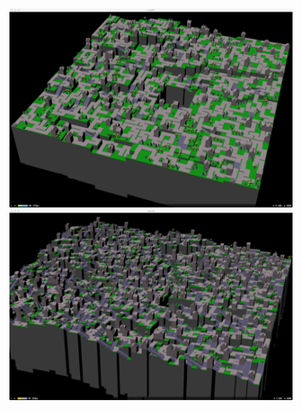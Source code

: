 ![Image of Maze](https://raw.githubusercontent.com/erikbuck/Mazes/master/Maze00.png)
![Image of Maze](https://raw.githubusercontent.com/erikbuck/Mazes/master/maze05.png)
